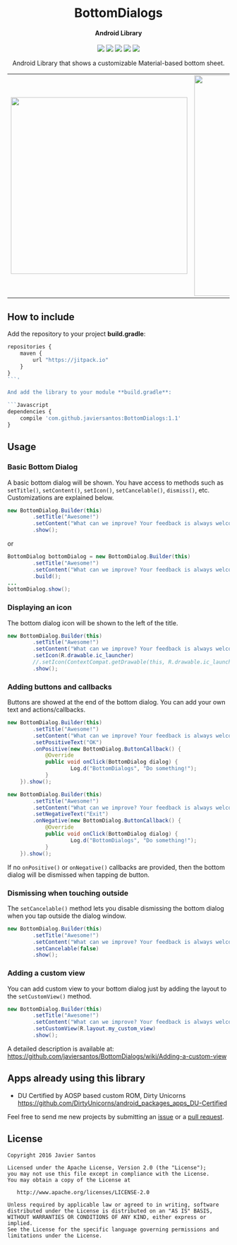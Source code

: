 <h1 align="center">BottomDialogs</h1>
<h4 align="center">Android Library</h4>

<p align="center">
  <a target="_blank" href="https://android-arsenal.com/api?level=11"><img src="https://img.shields.io/badge/API-11%2B-orange.svg"></a>
  <a target="_blank" href="https://travis-ci.org/javiersantos/BottomDialogs"><img src="https://travis-ci.org/javiersantos/BottomDialogs.svg?branch=master"></a>
	<a target="_blank" href="http://android-arsenal.com/details/1/3735"><img src="https://img.shields.io/badge/Android%20Arsenal-BottomDialogs-blue.svg"></a>
  <a target="_blank" href="https://www.paypal.me/javiersantos" title="Donate using PayPal"><img src="https://img.shields.io/badge/paypal-donate-yellow.svg" /></a>
  <a target="_blank" href="http://patreon.com/javiersantos" title="Donate using Patreon"><img src="https://img.shields.io/badge/patreon-donate-yellow.svg" /></a>
</p>

<p align="center">Android Library that shows a customizable Material-based bottom sheet.</p>

<table align="center">
    <tr>
        <td>
            <img src="https://raw.githubusercontent.com/javiersantos/BottomDialogs/master/Screenshots/gif-1.gif" height="400" />
        </td>
        <td>
            <img src="https://raw.githubusercontent.com/javiersantos/BottomDialogs/master/Screenshots/gif-2.gif" width="500" />
        </td>
    </tr>
</table>

## How to include
Add the repository to your project **build.gradle**:

```Javascript
repositories {
    maven {
        url "https://jitpack.io"
    }
}
```'

And add the library to your module **build.gradle**:

```Javascript
dependencies {
    compile 'com.github.javiersantos:BottomDialogs:1.1'
}
```

## Usage
### Basic Bottom Dialog
A basic bottom dialog will be shown. You have access to methods such as `setTitle()`, `setContent()`, `setIcon()`, `setCancelable()`, `dismiss()`, etc. Customizations are explained below.

```Java
new BottomDialog.Builder(this)
        .setTitle("Awesome!")
        .setContent("What can we improve? Your feedback is always welcome.")
        .show();
```

or

```Java
BottomDialog bottomDialog = new BottomDialog.Builder(this)
        .setTitle("Awesome!")
        .setContent("What can we improve? Your feedback is always welcome.")
        .build();
...
bottomDialog.show();
```

### Displaying an icon
The bottom dialog icon will be shown to the left of the title.

```Java
new BottomDialog.Builder(this)
        .setTitle("Awesome!")
        .setContent("What can we improve? Your feedback is always welcome.")
        .setIcon(R.drawable.ic_launcher)
        //.setIcon(ContextCompat.getDrawable(this, R.drawable.ic_launcher))
        .show();
```

### Adding buttons and callbacks
Buttons are showed at the end of the bottom dialog. You can add your own text and actions/callbacks.

```Java
new BottomDialog.Builder(this)
        .setTitle("Awesome!")
        .setContent("What can we improve? Your feedback is always welcome.")
        .setPositiveText("OK")
        .onPositive(new BottomDialog.ButtonCallback() {
	        @Override
	        public void onClick(BottomDialog dialog) {
	                Log.d("BottomDialogs", "Do something!");
	        }
	}).show();
```

```Java
new BottomDialog.Builder(this)
        .setTitle("Awesome!")
        .setContent("What can we improve? Your feedback is always welcome.")
        .setNegativeText("Exit")
        .onNegative(new BottomDialog.ButtonCallback() {
	        @Override
	        public void onClick(BottomDialog dialog) {
	                Log.d("BottomDialogs", "Do something!");
	        }
	}).show();
```

If no `onPositive()` or `onNegative()` callbacks are provided, then the bottom dialog will be dismissed when tapping de button.

### Dismissing when touching outside
The `setCancelable()` method lets you disable dismissing the bottom dialog when you tap outside the dialog window.

```Java
new BottomDialog.Builder(this)
        .setTitle("Awesome!")
        .setContent("What can we improve? Your feedback is always welcome.")
        .setCancelable(false)
        .show();
```

### Adding a custom view
You can add custom view to your bottom dialog just by adding the layout to the `setCustomView()` method.

```Java
new BottomDialog.Builder(this)
        .setTitle("Awesome!")
        .setContent("What can we improve? Your feedback is always welcome.")
        .setCustomView(R.layout.my_custom_view)
        .show();
```

A detailed description is available at: https://github.com/javiersantos/BottomDialogs/wiki/Adding-a-custom-view

## Apps already using this library

- DU Certified by AOSP based custom ROM, Dirty Unicorns
https://github.com/DirtyUnicorns/android_packages_apps_DU-Certified

Feel free to send me new projects by submitting an [issue](https://github.com/javiersantos/BottomDialogs/issues) or a [pull request](https://github.com/javiersantos/BottomDialogs/pulls).

## License
	Copyright 2016 Javier Santos

	Licensed under the Apache License, Version 2.0 (the "License");
	you may not use this file except in compliance with the License.
	You may obtain a copy of the License at

	   http://www.apache.org/licenses/LICENSE-2.0

	Unless required by applicable law or agreed to in writing, software
	distributed under the License is distributed on an "AS IS" BASIS,
	WITHOUT WARRANTIES OR CONDITIONS OF ANY KIND, either express or implied.
	See the License for the specific language governing permissions and
	limitations under the License.

